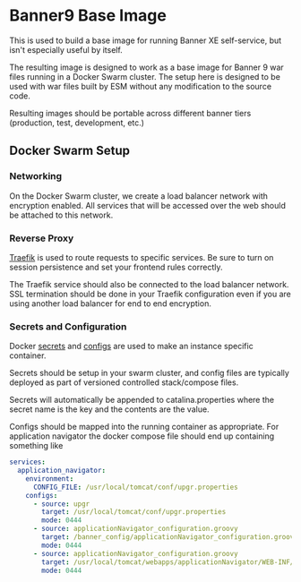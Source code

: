 Banner9 Base Image
==================

This is used to build a base image for running Banner XE self-service, but isn't
especially useful by itself.

The resulting image is designed to work as a base image for Banner 9 war files
running in a Docker Swarm cluster. The setup here is designed to be used with
war files built by ESM without any modification to the source code.

Resulting images should be portable across different banner tiers (production,
test, development, etc.)

## Docker Swarm Setup

### Networking

On the Docker Swarm cluster, we create a load balancer network with encryption
enabled. All services that will be accessed over the web should be attached
to this network.

### Reverse Proxy

[Traefik](https://traefik.io/) is used to route requests to specific services.
Be sure to turn on session persistence and set your frontend rules correctly.

The Traefik service should also be connected to the load balancer network. SSL
termination should be done in your Traefik configuration even if you are using
another load balancer for end to end encryption.

### Secrets and Configuration

Docker [secrets](https://docs.docker.com/engine/swarm/secrets/) and
[configs](https://docs.docker.com/engine/swarm/configs/) are used to make an
instance specific container.

Secrets should be setup in your swarm cluster, and config files are typically
deployed as part of versioned controlled stack/compose files.

Secrets will automatically be appended to catalina.properties where the secret
name is the key and the contents are the value.

Configs should be mapped into the running container as appropriate. For
application navigator the docker compose file should end up containing something
like
```yaml
services:
  application_navigator:
    environment:
      CONFIG_FILE: /usr/local/tomcat/conf/upgr.properties
    configs:
      - source: upgr
        target: /usr/local/tomcat/conf/upgr.properties
        mode: 0444
      - source: applicationNavigator_configuration.groovy
        target: /banner_config/applicationNavigator_configuration.groovy
        mode: 0444
      - source: applicationNavigator_configuration.groovy
        target: /usr/local/tomcat/webapps/applicationNavigator/WEB-INF/classes/applicationNavigator_configuration.groovy
        mode: 0444
```
